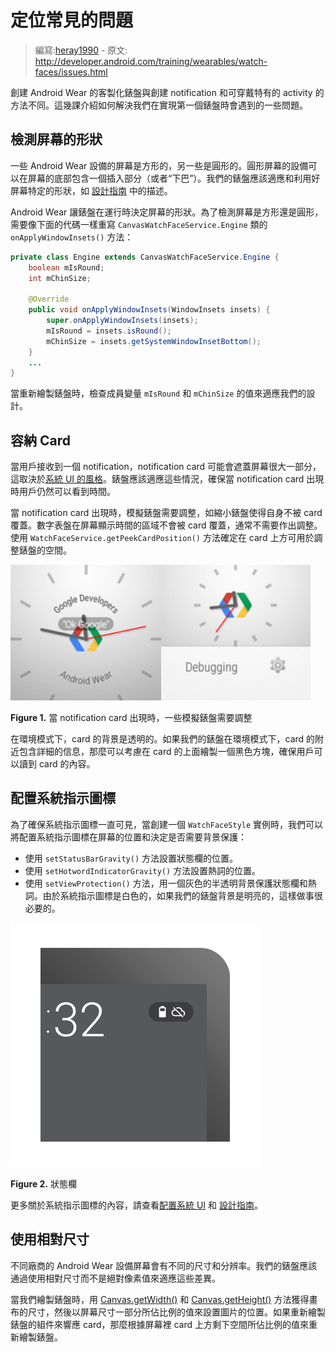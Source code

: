 # 定位常見的問題

> 編寫:[heray1990](https://github.com/heray1990) - 原文: <http://developer.android.com/training/wearables/watch-faces/issues.html>

創建 Android Wear 的客製化錶盤與創建 notification 和可穿戴特有的 activity 的方法不同。這幾課介紹如何解決我們在實現第一個錶盤時會遇到的一些問題。

## 檢測屏幕的形狀

一些 Android Wear 設備的屏幕是方形的，另一些是圓形的。圓形屏幕的設備可以在屏幕的底部包含一個插入部分（或者“下巴”）。我們的錶盤應該適應和利用好屏幕特定的形狀，如 [設計指南](http://developer.android.com/design/wear/watchfaces.html) 中的描述。

Android Wear 讓錶盤在運行時決定屏幕的形狀。為了檢測屏幕是方形還是圓形，需要像下面的代碼一樣重寫 `CanvasWatchFaceService.Engine` 類的 `onApplyWindowInsets()` 方法：

```java
private class Engine extends CanvasWatchFaceService.Engine {
    boolean mIsRound;
    int mChinSize;

    @Override
    public void onApplyWindowInsets(WindowInsets insets) {
        super.onApplyWindowInsets(insets);
        mIsRound = insets.isRound();
        mChinSize = insets.getSystemWindowInsetBottom();
    }
    ...
}
```

當重新繪製錶盤時，檢查成員變量 `mIsRound` 和 `mChinSize` 的值來適應我們的設計。

## 容納 Card

當用戶接收到一個 notification，notification card 可能會遮蓋屏幕很大一部分，這取決於[系統 UI 的風格](http://hukai.me/android-training-course-in-chinese/wearables/watch-faces/drawing.html#SystemUI)。錶盤應該適應這些情況，確保當 notification card 出現時用戶仍然可以看到時間。

當 notification card 出現時，模擬錶盤需要調整，如縮小錶盤使得自身不被 card 覆蓋。數字表盤在屏幕顯示時間的區域不會被 card 覆蓋，通常不需要作出調整。使用 `WatchFaceService.getPeekCardPosition()` 方法確定在 card 上方可用於調整錶盤的空間。

![](AnalogNoCard.png)![](AnalogWithCard.png)

**Figure 1.** 當 notification card 出現時，一些模擬錶盤需要調整

在環境模式下，card 的背景是透明的。如果我們的錶盤在環境模式下，card 的附近包含詳細的信息，那麼可以考慮在 card 的上面繪製一個黑色方塊，確保用戶可以讀到 card 的內容。

## 配置系統指示圖標

為了確保系統指示圖標一直可見，當創建一個 `WatchFaceStyle` 實例時，我們可以將配置系統指示圖標在屏幕的位置和決定是否需要背景保護：

* 使用 `setStatusBarGravity()` 方法設置狀態欄的位置。
* 使用 `setHotwordIndicatorGravity()` 方法設置熱詞的位置。
* 使用 `setViewProtection()` 方法，用一個灰色的半透明背景保護狀態欄和熱詞。由於系統指示圖標是白色的，如果我們的錶盤背景是明亮的，這樣做事很必要的。

![](Indicators_Cropped.png)

**Figure 2.** 狀態欄

更多關於系統指示圖標的內容，請查看[配置系統 UI](http://hukai.me/android-training-course-in-chinese/wearables/watch-faces/drawing.html#SystemUI) 和 [設計指南](http://developer.android.com/design/wear/watchfaces.html)。

## 使用相對尺寸

不同廠商的 Android Wear 設備屏幕會有不同的尺寸和分辨率。我們的錶盤應該通過使用相對尺寸而不是絕對像素值來適應這些差異。

當我們繪製錶盤時，用 [Canvas.getWidth()](http://developer.android.com/reference/android/graphics/Canvas.html#getWidth()) 和 [Canvas.getHeight()](http://developer.android.com/reference/android/graphics/Canvas.html#getHeight()) 方法獲得畫布的尺寸，然後以屏幕尺寸一部分所佔比例的值來設置圖片的位置。如果重新繪製錶盤的組件來響應 card，那麼根據屏幕裡 card 上方剩下空間所佔比例的值來重新繪製錶盤。